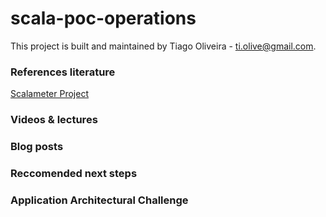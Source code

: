 # scala-poc-operations

This project is built and maintained by Tiago Oliveira - [ti.olive@gmail.com](https://www.linkedin.com/in/tiagoliveira/).

### References literature

[Scalameter Project](http://scalameter.github.io/)

### Videos & lectures

### Blog posts

### Reccomended next steps

### Application Architectural Challenge



